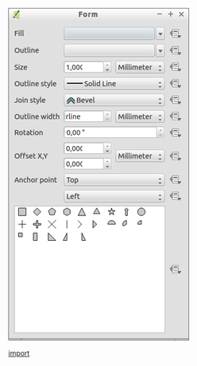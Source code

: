 ![](../images/QgsSimpleMarkerSymbolLayerV2Widget-standalone.png)

[import](../gui/qgis-sample-QgsSimpleMarkerSymbolLayerV2Widget.py)
